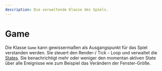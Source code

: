 ```yaml
---
description: Die verwaltende Klasse des Spiels.
---
```


# Game

Die Klasse `Game` kann gewissermaßen als Ausgangspunkt für das Spiel verstanden werden. Sie steuert den Render-/ Tick - Loop und verwaltet die [States](state.md). Sie benachrichtigt mehr oder weniger den momentan aktiven State über alle Ereignisse wie zum Beispiel das Verändern der Fenster-Größe.

